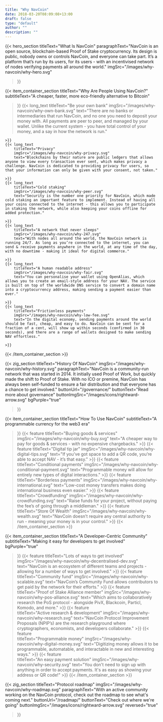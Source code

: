 ```yaml
---
title: "Why NavCoin"
date: 2018-03-20T08:09:08+13:00
draft: false
type: "default"
author: ""
description: ""
---
```

{{< hero_section
titleText="What Is NavCoin"
paragraphText="NavCoin is an open source, blockchain-based Proof of Stake cryptocurrency. Its design is public, nobody owns or controls NavCoin, and everyone can take part. It’s a platform that’s run by its users, for its users - with an incentivised network of nodes verifying payments all around the world."
imgSrc="/images/why-navcoin/why-hero.svg"
>}}

{{< item_container_section 
    titleText="Why Are People Using NavCoin?"
    subtitleText="A cheaper, faster, more eco-friendly alternative to Bitcoin"
>}}
    {{< long_text 
        titleText="Be your own bank"
        imgSrc="/images/why-navcoin/why-own-bank.svg"
        text="There are no banks or intermediaries that run NavCoin, and no one you need to deposit your money with. All payments are peer to peer, and managed by your wallet. Unlike the current system - you have total control of your money, and a say in how the network is run."

    >}}
    {{< long_text 
        titleText="Privacy"
        imgSrc="/images/why-navcoin/why-privacy.svg"
        text="Blockchains by their nature are public ledgers that allows anyone to view every transaction ever sent, which makes privacy a challenge. NavCoin is dedicated to providing privacy for users, so that your information can only be given with your consent, not taken."

    >}}
    {{< long_text 
        titleText="Cold staking"
        imgSrc="/images/why-navcoin/why-peer.svg"
        text="Security is the number one priority for NavCoin, which made cold staking an important feature to implement. Instead of having all your coins connected to the internet - this allows you to participate in staking the network, while also keeping your coins offline for added protection."

    >}}
    {{< long_text 
        titleText="A network that never sleeps"
        imgSrc="/images/why-navcoin/why-247.svg"
        text="With nodes all around the world, the NavCoin network is running 24/7. As long as you’re connected to the internet, you can send & receive payments anywhere in the world, at any time of the day, with no downtime - making it ideal for digital commerce."

    >}}
    {{< long_text 
        titleText="A human readable address"
        imgSrc="/images/why-navcoin/why-fair.svg"
        text="You can personalise your wallet using OpenAlias, which allows you to create an email-style address for your NAV. The service is built on top of the worldwide DNS service to convert a domain name into a cryptocurrency address, making sending a payment easier than ever."

    >}}
    {{< long_text 
        titleText="Frictionless payments"
        imgSrc="/images/why-navcoin/why-low-fee.svg"
        text="In the digital economy, sending payments around the world should be fast, cheap, and easy to do. NavCoin can be sent for a fraction of a cent, will show up within seconds (confirmed in 30 seconds), and there are a range of wallets designed to make sending NAV effortless."

    >}}
{{< /item_container_section >}}

{{< zig_section
  titleText="History Of NavCoin"
  imgSrc="/images/why-navcoin/why-history.svg"
  paragraphText="NavCoin is a community-run network that was started in 2014. It initially used Proof of Work, but quickly made the shift to Proof of Stake. With no ICO or premine, NavCoin has always been self-funded to ensure a fair distribution and that everyone has a chance to get involved."
  buttonUrl="/governance/"
  buttonText="Read more about governance"
  buttonImgSrc="/images/icons/rightward-arrow.svg"
  bgPurple="true"
>}}


{{< item_container_section 
    titleText="How To Use NavCoin"
    subtitleText="A programmable currency for the web3 era"
>}}
    {{< feature 
        titleText="Buying goods & services"
        imgSrc="/images/why-navcoin/why-buy.svg"
        text="A cheaper way to pay for goods & services - with no expensive chargebacks."
    >}}
    {{< feature 
        titleText="Digital tip jar"
        imgSrc="/images/why-navcoin/why-digital-tips.svg"
        text="If you’ve got space to add a QR code, you’re able to accept NAV - it’s that easy."
    >}}
    {{< feature                 
        titleText="Conditional payments"
        imgSrc="/images/why-navcoin/why-conditional-payment.svg"
        text="Programmable money will allow for entirely new types of digital interactions."
    >}}
    {{< feature                 
        titleText="Borderless payments"
        imgSrc="/images/why-navcoin/why-international.svg"
        text="Low-cost money transfers makes doing international business even easier."
    >}}
    {{< feature                 
        titleText="Crowdfunding"
        imgSrc="/images/why-navcoin/why-crowdfunding.svg"
        text="Raise funds for your project, without paying the fee’s of going through a middleman."
    >}}
    {{< feature                 
        titleText="Store Of Wealth"
        imgSrc="/images/why-navcoin/why-wealth.svg"
        text="NavCoin doesn’t require any central authority to run - meaning your money is in your control."
    >}}
{{< /item_container_section >}}


{{< item_container_section 
    titleText="A Developer-Centric Community"
    subtitleText="Making it easy for developers to get involved"
    bgPurple="true"
>}}
    {{< feature 
        titleText="Lots of ways to get involved"
        imgSrc="/images/why-navcoin/why-decentralised-dev.svg"
        text="NavCoin is an ecosystem of different teams and projects - allowing for a number of ways to get involved."
    >}}
    {{< feature 
        titleText="Community fund"
        imgSrc="/images/why-navcoin/why-scalable.svg"
        text="NavCoin’s Community Fund allows contributors to get paid by the network for their efforts."
    >}}
    {{< feature                 
        titleText="Proof of Stake Alliance member"
        imgSrc="/images/why-navcoin/why-pos-alliance.svg"
        text="Which aims to collaboratively research the PoS protocol - alongside PivX, Blackcoin, Particl, Komodo, and more."
    >}}
    {{< feature                 
        titleText="Active research & development"
        imgSrc="/images/why-navcoin/why-research.svg"
        text="NavCoin Protocol Improvement Proposals (NPIP’s) are the research playground where cryptographers, economists, and developers collaborate."
    >}}
    {{< feature                 
        titleText="Programmable money"
        imgSrc="/images/why-navcoin/why-digital-money.svg"
        text="Digitizing money allows it to be programmable, automatable, and interactable in new and interesting ways."
    >}}
    {{< feature                 
        titleText="An easy payment solution"
        imgSrc="/images/why-navcoin/why-security.svg"
        text="You don't need to sign up with anything in order to accept payments. It's as easy as showing your address or QR code!"
    >}}
{{< /item_container_section >}}

{{< zig_section
titleText="Protocol roadmap"
imgSrc="/images/why-navcoin/why-roadmap.svg"
paragraphText="With an active community working on the NavCoin protocol, check out the roadmap to see what's coming next." 
buttonUrl="/roadmap/"
buttonText="Check out where we're going"
buttonImgSrc="/images/icons/rightward-arrow.svg"
reversed="true"
>}}